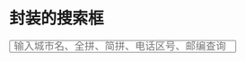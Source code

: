 # 封装的搜索框

<div class="example_container mt20">
    <style class="example_css">
    #txtZip{
    	width: 404px;
		height: 26px;
		line-height: 26px;
		text-indent: 4px;
		margin-top: 2px;
		font-size: 18px;
       	height: 22px;
		margin-top: 0;
		line-height: 22px;
    }
    #btnZip{
    	border: none;
		background: url(http://www.weather.com.cn/m2/i/btn_headerschsmall.jpg) no-repeat;
		width: 70px;
		height: 29px;
		margin-left: 0px;
    }
    </style>
    <div class="example_html">
        <div id="ZipContent" class="clearfix">
			<input type="text" class="textinput fl" id="txtZip" placeholder="输入城市名、全拼、简拼、电话区号、邮编查询"/>
			<input type="button" class="btn fl" id="btnZip"/>
		</div>
    </div>
    <script class="example_js">
    W.use('j/tool/search',function(search){
    	var inputText = $('#txtZip');
        var btnZip = $('#btnZip');
        search(inputText,btnZip);
    });
    </script>
</div>